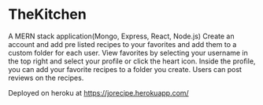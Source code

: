 # TheKitchen

A MERN stack application(Mongo, Express, React, Node.js) Create an account and add pre listed recipes to your favorites and add them to a custom folder for each user. View favorites by selecting your username in the top right and select your profile or click the heart icon. Inside the profile, you can add your favorite recipes to a folder you create. Users can post reviews on the recipes.


Deployed on heroku at https://jorecipe.herokuapp.com/
